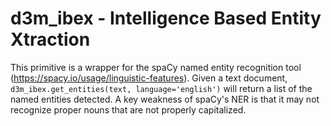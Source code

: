 # d3m_ibex - Intelligence Based Entity Xtraction

This primitive is a wrapper for the spaCy named entity recognition tool (https://spacy.io/usage/linguistic-features). Given a text document, `d3m_ibex.get_entities(text, language='english')` will return a list of the named entities detected. A key weakness of spaCy's NER is that it may not recognize proper nouns that are not properly capitalized.

